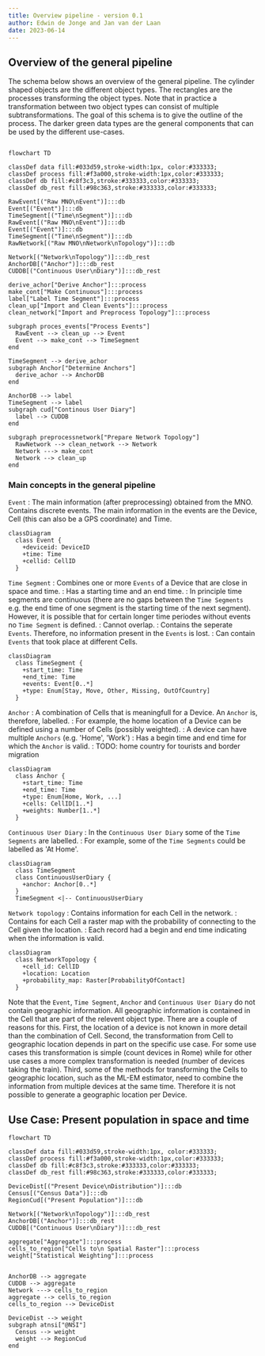 ```yaml
---
title: Overview pipeline - version 0.1
author: Edwin de Jonge and Jan van der Laan
date: 2023-06-14
---
```





## Overview of the general pipeline

The schema below shows an overview of the general pipeline. The cylinder shaped objects are the different object types. The rectangles are the processes transforming the object types. Note that in practice a transformation between two object types can consist of multiple subtransformations. The goal of this schema is to give the outline of the process. The darker green data types are the general components that can be used by the different use-cases. 

```mermaid

flowchart TD

classDef data fill:#033d59,stroke-width:1px, color:#333333;
classDef process fill:#f3a000,stroke-width:1px,color:#333333;
classDef db fill:#c8f3c3,stroke:#333333,color:#333333;
classDef db_rest fill:#98c363,stroke:#333333,color:#333333;

RawEvent[("Raw MNO\nEvent")]:::db
Event[("Event")]:::db
TimeSegment[("Time\nSegment")]:::db
RawEvent[("Raw MNO\nEvent")]:::db
Event[("Event")]:::db
TimeSegment[("Time\nSegment")]:::db
RawNetwork[("Raw MNO\nNetwork\nTopology")]:::db

Network[("Network\nTopology")]:::db_rest
AnchorDB[("Anchor")]:::db_rest
CUDDB[("Continuous User\nDiary")]:::db_rest

derive_achor["Derive Anchor"]:::process
make_cont["Make Continuous"]:::process
label["Label Time Segment"]:::process
clean_up["Import and Clean Events"]:::process
clean_network["Import and Preprocess Topology"]:::process

subgraph proces_events["Process Events"]
  RawEvent --> clean_up --> Event
  Event --> make_cont --> TimeSegment
end

TimeSegment --> derive_achor
subgraph Anchor["Determine Anchors"]
  derive_achor --> AnchorDB
end

AnchorDB --> label
TimeSegment --> label
subgraph cud["Continous User Diary"]
  label --> CUDDB
end

subgraph preprocessnetwork["Prepare Network Topology"]
  RawNetwork --> clean_network --> Network
  Network ---> make_cont
  Network --> clean_up
end
```

### Main concepts in the general pipeline

`Event`
: The main information (after preprocessing) obtained from the MNO. Contains discrete events. The main information in the events are the Device, Cell (this can also be a GPS coordinate) and Time. 

```mermaid
classDiagram
  class Event {
    +deviceid: DeviceID
    +time: Time
    +cellid: CellID
  }
```

`Time Segment`
: Combines one or more `Events` of a Device that are close in space and time. 
: Has a starting time and an end time. 
: In principle time segments are continuous (there are no gaps between the `Time Segments` e.g. the end time of one segment is the starting time of the next segment). However, it is possible that for certain longer time periodes without events no `Time Segment` is defined. 
: Cannot overlap.
: Contains the seperate `Events`. Therefore, no information present in the `Events` is lost. 
: Can contain `Events` that took place at different Cells.


```mermaid
classDiagram
  class TimeSegment {
    +start_time: Time
    +end_time: Time
    +events: Event[0..*]
    +type: Enum[Stay, Move, Other, Missing, OutOfCountry]
  }
```

`Anchor`
: A combination of Cells that is meaningfull for a Device. An `Anchor` is, therefore, labelled.
: For example, the home location of a Device can be defined using a number of Cells (possibly weighted).
: A device can have multiple `Anchors` (e.g. 'Home', 'Work')
: Has a begin time and end time for which the `Anchor` is valid.
: TODO: home country for tourists and border migration

```mermaid
classDiagram
  class Anchor {
    +start_time: Time
    +end_time: Time
    +type: Enum[Home, Work, ...]
    +cells: CellID[1..*]
    +weights: Number[1..*]
  }
```

`Continuous User Diary`
: In the `Continuous User Diary` some of the `Time Segments` are labelled. 
: For example, some of the `Time Segments` could be labelled as 'At Home'. 

```mermaid
classDiagram
  class TimeSegment 
  class ContinuousUserDiary {
    +anchor: Anchor[0..*]
  }
  TimeSegment <|-- ContinuousUserDiary
```

`Network topology`
: Contains information for each Cell in the network.
: Contains for each Cell a raster map with the probability of connecting to the Cell given the location.
: Each record had a begin and end time indicating when the information is valid.

```mermaid
classDiagram
  class NetworkTopology {
    +cell_id: CellID
    +location: Location
    +probability_map: Raster[ProbabilityOfContact]
  }
```

Note that the `Event`, `Time Segment`, `Anchor` and `Continuous User Diary` do not contain geographic information. All geographic information is contained in the Cell that are part of the relevent object type. There are a couple of reasons for this. First, the location of a device is not known in more detail than the combination of Cell. Second, the transformation from Cell to geographic location depends in part on the specific use case. For some use cases this transformation is simple (count devices in Rome) while for other use cases a more complex transformation is needed (number of devices taking the train). Third, some of the methods for transforming the Cells to geographic location, such as the ML-EM estimator, need to combine the information from multiple devices at the same time. Therefore it is not possible to generate a geographic location per Device.



## Use Case: Present population in space and time


```mermaid
flowchart TD

classDef data fill:#033d59,stroke-width:1px, color:#333333;
classDef process fill:#f3a000,stroke-width:1px,color:#333333;
classDef db fill:#c8f3c3,stroke:#333333,color:#333333;
classDef db_rest fill:#98c363,stroke:#333333,color:#333333;

DeviceDist[("Present Device\nDistribution")]:::db
Census[("Census Data")]:::db
RegionCud[("Present Population")]:::db

Network[("Network\nTopology")]:::db_rest
AnchorDB[("Anchor")]:::db_rest
CUDDB[("Continuous User\nDiary")]:::db_rest

aggregate["Aggregate"]:::process
cells_to_region["Cells to\n Spatial Raster"]:::process
weight["Statistical Weighting"]:::process


AnchorDB --> aggregate
CUDDB --> aggregate
Network ---> cells_to_region
aggregate --> cells_to_region
cells_to_region --> DeviceDist

DeviceDist --> weight
subgraph atnsi["@NSI"]
  Census --> weight
  weight --> RegionCud
end

```
